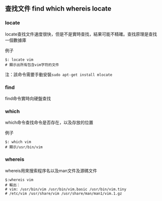 ## 查找文件 find which whereis locate

### locate 

locate查找文件速度很快，但是不是實時查找，結果可能不精確。查找原理是查找一個數據庫

例子

```
$: locate vim
# 顯示出所有包含vim字符的文件
```

注：該命令需要手動安裝`sudo apt-get install mlocate`

### find

find命令實時向硬盤查找

### which

which命令查找命令是否存在，以及存放的位置

例子

```
$: which vim
# 顯示/usr/bin/vim
```

### whereis

whereis用來搜索程序名以及man文件及源碼文件

```
$:whereis vim
# 輸出：
# vim: /usr/bin/vim /usr/bin/vim.basic /usr/bin/vim.tiny 
# /etc/vim /usr/share/vim /usr/share/man/man1/vim.1.gz

```



